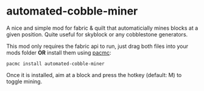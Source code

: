 # automated-cobble-miner
A nice and simple mod for fabric & quilt that automaticially mines blocks at a given position. Quite useful for skyblock or any cobblestone generators.

This mod only requires the fabric api to run, just drag both files into your mods folder **OR** install them using [pacmc](https://github.com/jakobkmar/pacmc/):

`pacmc install automated-cobble-miner`

Once it is installed, aim at a block and press the hotkey (default: M) to toggle mining.
